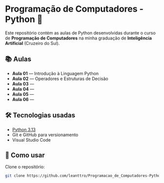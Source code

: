 # Programação de Computadores - Python 🐍

Este repositório contém as aulas de Python desenvolvidas durante o curso de **Programação de Computadores** na minha graduação de **Inteligência Artificial** (Cruzeiro do Sul).

## 📚 Aulas

- **Aula 01** — Introdução à Linguagem Python 
- **Aula 02** — Operadores e Estruturas de Decisão
- **Aula 03** — 
- **Aula 04** — 
- **Aula 05** — 
- **Aula 06** — 

## 🛠️ Tecnologias usadas

- [Python 3.13](https://www.python.org/)
- Git e GitHub para versionamento
- Visual Studio Code

## 🚀 Como usar

Clone o repositório:

```bash
git clone https://github.com/leanttro/Programacao_de_Computadores-Python.git

